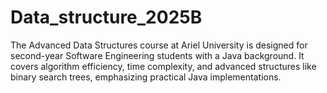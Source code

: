 # Data_structure_2025B
The Advanced Data Structures course at Ariel University is designed for second-year Software Engineering students with a Java background. It covers algorithm efficiency, time complexity, and advanced structures like binary search trees, emphasizing practical Java implementations.
